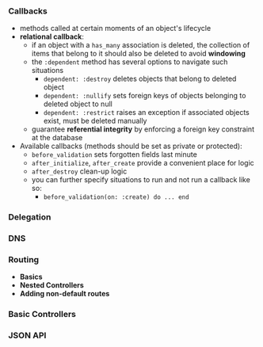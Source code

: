 ### Callbacks
  * methods called at certain moments of an object's lifecycle
  * **relational callback**:
    * if an object with a ```has_many``` association is deleted, the collection of items that belong to it should also be deleted to avoid **windowing**
    * the ```:dependent``` method has several options to navigate such situations
      * ```dependent: :destroy``` deletes objects that belong to deleted object
      * ```dependent: :nullify``` sets foreign keys of objects belonging to deleted object to null
      * ```dependent: :restrict``` raises an exception if associated objects exist, must be deleted manually
    * guarantee **referential integrity** by enforcing a foreign key constraint at the database
  * Available callbacks (methods should be set as private or protected):
    * ```before_validation``` sets forgotten fields last minute
    * ```after_initialize```, ```after_create``` provide a convenient place for logic
    * ```after_destroy``` clean-up logic
    * you can further specify situations to run and not run a callback like so:
      * ```before_validation(on: :create) do ... end```
      
### Delegation
### DNS
### Routing
  * **Basics**
  * **Nested Controllers**
  * **Adding non-default routes**
### Basic Controllers
### JSON API
